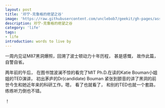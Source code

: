 ```yaml
---
layout: post
title: '邓宁-克鲁格的绝望之谷'
image: 'https://raw.githubusercontent.com/unclebob7/geekit/gh-pages/assets/img/adabot.jpeg'
description: 邓宁-克鲁格的绝望之谷
category: 'life'
tags:
- life
introduction: words to live by
---
```


一周内见证M87黑洞爆照，回溯了波士顿动力十年历程， 甚是感慨， 故作此篇， 自警自省。

两年前的午后， 在图书馆波澜不惊的看完了MIT Ph.D.在读的Katie Bouman小姐姐的TED演讲， 初出茅庐的Dr(candidate) Bouman 紧张到颤音的讲了黑洞的前世今生和她近年来的科研工作。嗯， 看了也就看了， 和别的TED也就一个套路， 练练听力倒也不错。

！